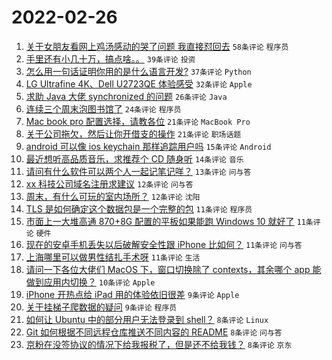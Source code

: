 # 2022-02-26

1. [关于女朋友看网上鸡汤感动的哭了问题 我直接怼回去](https://www.v2ex.com/t/836583) `58条评论` `程序员`
1. [手里还有小几十万，搞点啥。。](https://www.v2ex.com/t/836548) `39条评论` `投资`
1. [怎么用一句话证明你用的是什么语言开发?](https://www.v2ex.com/t/836593) `37条评论` `Python`
1. [LG Ultrafine 4K、Dell U2723QE 体验感受](https://www.v2ex.com/t/836529) `32条评论` `Apple`
1. [求助 Java 大佬 synchronized 的问题](https://www.v2ex.com/t/836521) `26条评论` `Java`
1. [连续三个周末泡图书馆了](https://www.v2ex.com/t/836585) `24条评论` `程序员`
1. [Mac book pro 配置选择，请教各位](https://www.v2ex.com/t/836532) `21条评论` `MacBook Pro`
1. [关于公司拖欠，然后让你开借支的操作](https://www.v2ex.com/t/836543) `21条评论` `职场话题`
1. [android 可以像 ios keychain 那样追踪用户吗](https://www.v2ex.com/t/836574) `15条评论` `Android`
1. [最近想听高品质音乐，求推荐个 CD 随身听](https://www.v2ex.com/t/836573) `14条评论` `音乐`
1. [请问有什么软件可以两个人一起记笔记咩？](https://www.v2ex.com/t/836596) `13条评论` `问与答`
1. [xx 科技公司域名注册求建议](https://www.v2ex.com/t/836552) `12条评论` `问与答`
1. [周末，有什么可玩的室内场所？](https://www.v2ex.com/t/836525) `12条评论` `沈阳`
1. [TLS 是如何确定这个数据包是一个完整的包](https://www.v2ex.com/t/836578) `11条评论` `程序员`
1. [市面上一大堆高通 870+8G 配置的平板如果能跑 Windows 10 就好了](https://www.v2ex.com/t/836577) `11条评论` `硬件`
1. [现在的安卓手机丢失以后破解安全性跟 iPhone 比如何？](https://www.v2ex.com/t/836539) `11条评论` `问与答`
1. [上海哪里可以做男性结扎手术呀](https://www.v2ex.com/t/836570) `11条评论` `生活`
1. [请问一下各位大佬们 MacOS 下，窗口切换除了 contexts，其余哪个 app 能做到应用内切换？](https://www.v2ex.com/t/836580) `10条评论` `Apple`
1. [iPhone 开热点给 iPad 用的体验依旧很差](https://www.v2ex.com/t/836546) `9条评论` `Apple`
1. [关于挂梯子爬数据的疑问](https://www.v2ex.com/t/836531) `9条评论` `程序员`
1. [如何让 Ubuntu 中的部分用户无法登录到 shell？](https://www.v2ex.com/t/836582) `8条评论` `Linux`
1. [Git 如何根据不同远程仓库推送不同内容的 README](https://www.v2ex.com/t/836549) `8条评论` `问与答`
1. [京粉在没签协议的情况下给我报税了，但是还不给我钱？](https://www.v2ex.com/t/836530) `8条评论` `京东`
